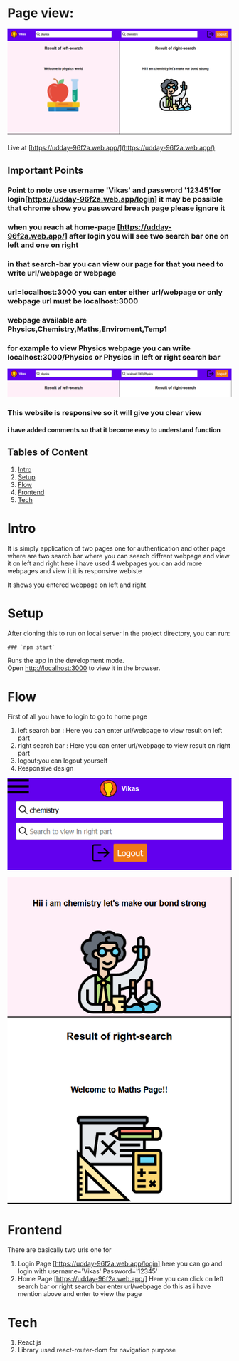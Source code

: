 # Page view:

![alt text](https://github.com/vikas-1729/udday-assignment/blob/master/screenshots/home-page.png)

Live at [https://udday-96f2a.web.app/](https://udday-96f2a.web.app/)

## Important Points

### Point to note use username 'Vikas' and password '12345'for login[https://udday-96f2a.web.app/login] it may be possible that chrome show you password breach page please ignore it

### when you reach at home-page [https://udday-96f2a.web.app/] after login you will see two search bar one on left and one on right

### in that search-bar you can view our page for that you need to write url/webpage or webpage

### url=localhost:3000 you can enter either url/webpage or only webpage url must be localhost:3000

### webpage available are Physics,Chemistry,Maths,Enviroment,Temp1

### for example to view Physics webpage you can write localhost:3000/Physics or Physics in left or right search bar

![alt text](https://github.com/vikas-1729/udday-assignment/blob/master/screenshots/write.png)

### This website is responsive so it will give you clear view

#### i have added comments so that it become easy to understand function

## Tables of Content

1.  [Intro](https://github.com/vikas-1729/udday-assignment#Intro)
2.  [Setup](https://github.com/vikas-1729/udday-assignment#Setup)
3.  [Flow](https://github.com/vikas-1729/udday-assignment#Flow)
4.  [Frontend](https://github.com/vikas-1729/udday-assignment#Frontend)
5.  [Tech](https://github.com/vikas-1729/udday-assignment#Tech)

# Intro

It is simply application of two pages one for authentication and other page where are two search bar where you can search diffrent webpage and view
it on left and right here i have used 4 webpages you can add more webpages and view it it is responsive webiste

It shows you entered webpage on left and right

# Setup

After cloning this to run on local server In the project directory, you can run:

    ### `npm start`

Runs the app in the development mode.\
 Open [http://localhost:3000](http://localhost:3000) to view it in the browser.

# Flow

First of all you have to login to go to home page

1. left search bar : Here you can enter url/webpage to view result on left part
2. right search bar : Here you can enter url/webpage to view result on right part
3. logout:you can logout yourself
4. Responsive design

![alt text](https://github.com/vikas-1729/udday-assignment/blob/master/screenshots/responsive-navbar.png)

![alt text](https://github.com/vikas-1729/udday-assignment/blob/master/screenshots/responsive-page.png)

# Frontend

There are basically two urls one for

1.  Login Page [https://udday-96f2a.web.app/login] here you can go and login with username='Vikas' Password='12345'
2.  Home Page [https://udday-96f2a.web.app/] Here you can click on left search bar or right search bar enter url/webpage do this as i have mention above and enter to view the page

# Tech

1.  React js
2.  Library used react-router-dom for navigation purpose
